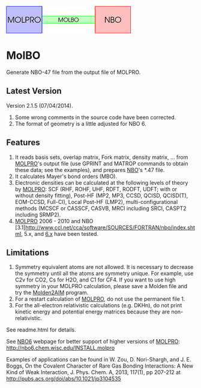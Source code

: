 <img src="https://raw.githubusercontent.com/zorkzou/MolBO/master/molbo-logo.png" />

# MolBO
Generate NBO-47 file from the output file of MOLPRO.

## Latest Version
Version 2.1.5 (07/04/2014).

1. Some wrong comments in the source code have been corrected.
2. The format of geometry is a little adjusted for NBO 6.

## Features

1. It reads basis sets, overlap matrix, Fork matrix, density matrix, ... from [MOLPRO](http://www.molpro.net/)'s output file (use GPRINT and MATROP commands to obtain these data; see the examples), and prepares [NBO](http://nbo.chem.wisc.edu/)'s *.47 file.
2. It calculates Mayer's bond orders (MBO).
3. Electronic densities can be calculated at the following levels of theory by [MOLPRO](http://www.molpro.net/): SCF (RHF, ROHF, UHF, RDFT, RODFT, UDFT; with or without density fitting), Post-HF (MP2, MP3, CCSD, QCISD, QCISD(T), EOM-CCSD, Full-CI), Local Post-HF (LMP2), multi-configurational methods (MCSCF or CASSCF, CASVB, MRCI including SRCI, CASPT2 including SRMP2).
4. [MOLPRO](http://www.molpro.net/) 2006 - 2010 and NBO [3.1]http://www.ccl.net/cca/software/SOURCES/FORTRAN/nbo/index.shtml, 5.x, and [6.x](http://nbo.chem.wisc.edu/) have been tested.

## Limitations

1. Symmetry equivalent atoms are not allowed. It is necessary to decrease the symmetry until all the atoms are symmetry unique. For example, use C2v for CO2, Cs for H2O, and C1 for CF4. If you want to use high symmetry in your MOLPRO calculation, please save a Molden file and try the [Molden2AIM](https://github.com/zorkzou/Molden2AIM) program.
2. For a restart calculation of [MOLPRO](http://www.molpro.net/), do not use the permanent file 1.
3. For the all-electron relativistic calculations (e.g. DKHn), do not print kinetic energy and potential energy matrices because they are non-relativistic.

See readme.html for details.

See [NBO6](http://nbo.chem.wisc.edu/) webpage for better support of higher versions of [MOLPRO](http://www.molpro.net/): http://nbo6.chem.wisc.edu/INSTALL.molpro

Examples of applications can be found in W. Zou, D. Nori-Shargh, and J. E. Boggs, On the Covalent Character of Rare Gas Bonding Interactions: A New Kind of Weak Interaction, J. Phys. Chem. A, 2013, 117(1), pp 207-212 at http://pubs.acs.org/doi/abs/10.1021/jp3104535
